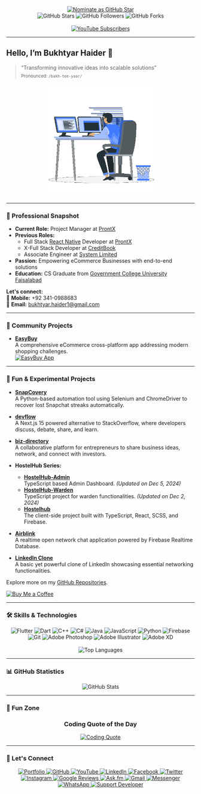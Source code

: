 <div align="center">
  <!-- Visitor & Social Badges -->
  <a href="https://stars.github.com/nominate/">
    <img src="https://img.shields.io/badge/Nominate-GitHub_Star-D50000?logo=GitHub&logoColor=white" alt="Nominate as GitHub Star" />
  </a>
  <br />
  <img src="https://img.shields.io/github/stars/bukhtyarhaider?style=social" alt="GitHub Stars" />
  <img src="https://img.shields.io/github/followers/bukhtyarhaider?style=social" alt="GitHub Followers" />
  <img src="https://img.shields.io/github/forks/bukhtyarhaider/fluttercapsule?style=social" alt="GitHub Forks" />
  <br /><br />
  <a href="https://www.youtube.com/channel/UCbiT9U2zEDWourexKzxjREg?sub_confirmation=1">
    <img src="https://img.shields.io/youtube/views/vgdUdXEXILA?label=Subscribers&style=social" alt="YouTube Subscribers" />
  </a>
</div>

---

## Hello, I’m Bukhtyar Haider 👋

> “Transforming innovative ideas into scalable solutions”  
> <sub>Pronounced: `/bakh-tee-yaar/`</sub>

<div align="center">
  <img src="images/coding.gif" alt="Coding Animation" width="300" />
</div>

---

### 💼 Professional Snapshot

- **Current Role:** Project Manager at [ProntX](https://prontx.com/)
- **Previous Roles:**
  - Full Stack [React Native](https://reactnative.dev/) Developer at [ProntX](https://prontx.com/)
  - X-Full Stack Developer at [CreditBook](https://www.creditbook.pk/)
  - Associate Engineer at [System Limited](https://www.systemsltd.com/)
- **Passion:** Empowering eCommerce Businesses with end-to-end solutions
- **Education:** CS Graduate from [Government College University Faisalabad](https://gcuf.edu.pk/)

**Let's connect:**  
📱 **Mobile:** +92 341-0988683  
📧 **Email:** [bukhtyar.haider1@gmail.com](mailto:bukhtyar.haider1@gmail.com)

---

### 🚀 Community Projects

- **[EasyBuy](https://assignmento.org)**  
  A comprehensive eCommerce cross-platform app addressing modern shopping challenges.  
  <a href="https://github.com/bukhtyarhaider/EasyBuy-Ecommerce-App">
    <img src="images/googlePlay.gif" alt="EasyBuy App" height="50px" />
  </a>

---

### 🎉 Fun & Experimental Projects

- **[SnapCovery](https://github.com/bukhtyarhaider/SnapCovery)**  
  A Python-based automation tool using Selenium and ChromeDriver to recover lost Snapchat streaks automatically.

- **[devflow](https://github.com/bukhtyarhaider/devflow)**  
  A Next.js 15 powered alternative to StackOverflow, where developers discuss, debate, share, and learn.

- **[biz-directory](https://github.com/bukhtyarhaider/biz-directory)**  
  A collaborative platform for entrepreneurs to share business ideas, network, and connect with investors.

- **HostelHub Series:**  
  - **[HostelHub-Admin](https://github.com/bukhtyarhaider/HostelHub-Admin)**  
    TypeScript based Admin Dashboard. *(Updated on Dec 5, 2024)*
  - **[HostelHub-Warden](https://github.com/bukhtyarhaider/HostelHub-Warden)**  
    TypeScript project for warden functionalities. *(Updated on Dec 2, 2024)*
  - **[Hostelhub](https://github.com/bukhtyarhaider/Hostelhub)**  
    The client-side project built with TypeScript, React, SCSS, and Firebase.

- **[Airblink](https://github.com/bukhtyarhaider/Airblink)**  
  A realtime open network chat application powered by Firebase Realtime Database.

- **[LinkedIn Clone](https://comsian.net)**  
  A basic yet powerful clone of LinkedIn showcasing essential networking functionalities.

Explore more on my [GitHub Repositories](https://github.com/bukhtyarhaider?tab=repositories).

[![Buy Me a Coffee](https://img.shields.io/badge/Buy_me_a-Coffee-FFDD00?logo=buy-me-a-coffee&logoColor=white)](https://www.buymeacoffee.com/bukhtyarhaider)

---

### 🛠 Skills & Technologies

<div align="center">
  <img src="https://img.shields.io/badge/Flutter-02569B?style=for-the-badge&logo=flutter&logoColor=white" alt="Flutter" />
  <img src="https://img.shields.io/badge/Dart-0175C2?style=for-the-badge&logo=dart&logoColor=white" alt="Dart" />
  <img src="https://img.shields.io/badge/C++-00599C?style=for-the-badge&logo=cplusplus&logoColor=white" alt="C++" />
  <img src="https://img.shields.io/badge/C_Sharp-239120?style=for-the-badge&logo=csharp&logoColor=white" alt="C#" />
  <img src="https://img.shields.io/badge/Java-007396?style=for-the-badge&logo=java&logoColor=white" alt="Java" />
  <img src="https://img.shields.io/badge/JavaScript-F7DF1E?style=for-the-badge&logo=javascript&logoColor=white" alt="JavaScript" />
  <img src="https://img.shields.io/badge/Python-FFD43B?style=for-the-badge&logo=python&logoColor=white" alt="Python" />
  <img src="https://img.shields.io/badge/firebase-ffca28?style=for-the-badge&logo=firebase&logoColor=white" alt="Firebase" />
  <img src="https://img.shields.io/badge/Git-F05032?style=for-the-badge&logo=git&logoColor=white" alt="Git" />
  <img src="https://img.shields.io/badge/Adobe_Photoshop-00aeff?style=for-the-badge&logo=Adobe%20photoshop&logoColor=white" alt="Adobe Photoshop" />
  <img src="https://img.shields.io/badge/Adobe_Illustrator-ff9900?style=for-the-badge&logo=Adobe-illustrator&logoColor=white" alt="Adobe Illustrator" />
  <img src="https://img.shields.io/badge/Adobe_XD-FF61F6?style=for-the-badge&logo=Adobe%20XD&logoColor=white" alt="Adobe XD" />
</div>

<br />

<div align="center">
  <img src="https://github-readme-stats.vercel.app/api/top-langs/?username=bukhtyarhaider&theme=dark&layout=compact&langs_count=20&hide_title=true" alt="Top Languages" />
</div>

---

### 📊 GitHub Statistics

<div align="center">
  <img src="https://github-readme-stats.vercel.app/api?username=bukhtyarhaider&theme=dark&hide_title=true&include_all_commits=true" alt="GitHub Stats" />
</div>

---

### 🌟 Fun Zone

<div align="center">
  <!-- Coding Quote -->
  <h3>Coding Quote of the Day</h3>
  <a href="https://github.com/lukePeavey/quotable">
    <img src="https://quotes-github-readme.vercel.app/api?theme=dark&layout=default" alt="Coding Quote" />
  </a>
</div>

---

### 🤝 Let's Connect

<div align="center">
  <a href="#">
    <img src="https://img.shields.io/badge/Portfolio-000000?style=for-the-badge&logo=opsgenie&logoColor=ffffff" alt="Portfolio" />
  </a>
  <a href="https://github.com/bukhtyarhaider/">
    <img src="https://img.shields.io/badge/GitHub-211F1F?style=for-the-badge&logo=GitHub&logoColor=ffffff" alt="GitHub" />
  </a>
  <a href="https://www.youtube.com/channel/UCbiT9U2zEDWourexKzxjREg?sub_confirmation=1">
    <img src="https://img.shields.io/badge/YouTube-FF0000?style=for-the-badge&logo=Youtube&logoColor=ffffff" alt="YouTube" />
  </a>
  <a href="https://www.linkedin.com/in/bukhtyar/">
    <img src="https://img.shields.io/badge/LinkedIn-0077B5?style=for-the-badge&logo=Linkedin&logoColor=ffffff" alt="LinkedIn" />
  </a>
  <a href="https://www.facebook.com/bukhtyar.haider/">
    <img src="https://img.shields.io/badge/Facebook-1877F2?style=for-the-badge&logo=Facebook&logoColor=ffffff" alt="Facebook" />
  </a>
  <a href="https://www.twitter.com/bukhtyarhaider1/">
    <img src="https://img.shields.io/badge/Twitter-08A0E9?style=for-the-badge&logo=Twitter&logoColor=ffffff" alt="Twitter" />
  </a>
  <a href="https://www.instagram.com/bukhtyar_/">
    <img src="https://img.shields.io/badge/Instagram-DD2A7B?style=for-the-badge&logo=Instagram&logoColor=ffffff" alt="Instagram" />
  </a>
  <a href="https://www.google.com/search?q=bukhtyar+haider">
    <img src="https://img.shields.io/badge/Reviews-211F1F?style=for-the-badge&logo=google&logoColor=ffffff" alt="Google Reviews" />
  </a>
  <a href="https://ask.fm/bukhtyar">
    <img src="https://img.shields.io/badge/ASK.fm-DB3552?style=for-the-badge&logo=askfm&logoColor=ffffff" alt="Ask.fm" />
  </a>
  <a href="mailto:bukhtyar.haider1@gmail.com">
    <img src="https://img.shields.io/badge/Gmail-D44638?style=for-the-badge&logo=gmail&logoColor=ffffff" alt="Gmail" />
  </a>
  <a href="https://m.me/bukhtyar.haider/">
    <img src="https://img.shields.io/badge/Chat-1877F2?style=for-the-badge&logo=Messenger&logoColor=ffffff" alt="Messenger" />
  </a>
  <a href="https://wa.me/03410988683?text=%23Github">
    <img src="https://img.shields.io/badge/Chat-25D366?style=for-the-badge&logo=WhatsApp&logoColor=ffffff" alt="WhatsApp" />
  </a>
  <a href="https://wa.me/03410988683?text=Thank%20you%20for%20supporting%20me">
    <img src="https://img.shields.io/badge/Support-Developer-784fff?style=for-the-badge&logo=buy-me-a-coffee&logoColor=ffffff" alt="Support Developer" />
  </a>
</div>
